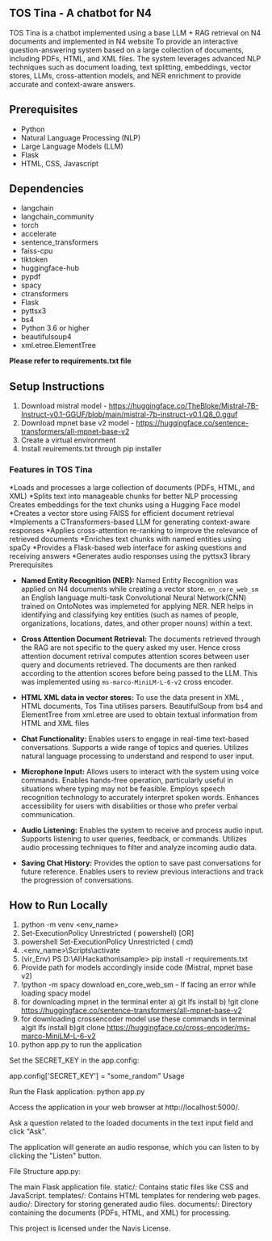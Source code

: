 ## TOS Tina - A chatbot for N4


TOS Tina is a chatbot implemented using a base LLM + RAG retrieval on N4 documents and implemented in N4 website
To provide an interactive question-answering system based on a large collection of documents, including PDFs, HTML, and XML files. The system leverages advanced NLP techniques such as document loading, text splitting, embeddings, vector stores, LLMs, cross-attention models, and NER enrichment to provide accurate and context-aware answers.

## Prerequisites

* Python 
* Natural Language Processing (NLP)
* Large Language Models (LLM) 
* Flask
* HTML, CSS, Javascript

## Dependencies

* langchain
* langchain_community
* torch
* accelerate
* sentence_transformers
* faiss-cpu
* tiktoken
* huggingface-hub
* pypdf
* spacy
* ctransformers
* Flask
* pyttsx3
* bs4
* Python 3.6 or higher
* beautifulsoup4
* xml.etree.ElementTree 
  
**Please refer to requirements.txt file**

## Setup Instructions

1. Download mistral model - https://huggingface.co/TheBloke/Mistral-7B-Instruct-v0.1-GGUF/blob/main/mistral-7b-instruct-v0.1.Q8_0.gguf
2. Download mpnet base v2 model - https://huggingface.co/sentence-transformers/all-mpnet-base-v2
3. Create a virtual environment
4. Install reuirements.txt through pip installer

### Features in TOS Tina

*Loads and processes a large collection of documents (PDFs, HTML, and XML) 
*Splits text into manageable chunks for better NLP processing Creates embeddings for the text chunks using a Hugging Face model
*Creates a vector store using FAISS for efficient document retrieval
*Implements a CTransformers-based LLM for generating context-aware responses 
*Applies cross-attention re-ranking to improve the relevance of retrieved documents 
*Enriches text chunks with named entities using spaCy 
*Provides a Flask-based web interface for asking questions and receiving answers
*Generates audio responses using the pyttsx3 library Prerequisites

* **Named Entity Recognition (NER):**
  Named Entity Recognition was applied on N4 documents while creating a vector store. `en_core_web_sm` an English language multi-task Convolutional Neural Network(CNN) trained on OntoNotes
  was implemeted for applying NER.  NER helps in identifying and classifying key entities (such as names of people, organizations, locations, dates, and other proper nouns) within a text.

* **Cross Attention Document Retrieval:**
  The documents retrieved through the RAG are not specific to the query asked my user. Hence cross attention document retrival computes attention scores between user query and documents retrieved.
  The documents are then ranked according to the attention scores before being passed to the LLM. This was implemented using `ms-marco-MiniLM-L-6-v2` cross encoder.

* **HTML XML data in vector stores:**
   To use the data present in XML , HTML documents, Tos Tina utilises parsers. BeautifulSoup from bs4 and ElementTree from xml.etree are used to obtain textual information from HTML and XML files

* **Chat Functionality:**
	 Enables users to engage in real-time text-based conversations.
	 Supports a wide range of topics and queries.
	 Utilizes natural language processing to understand and respond to user input.
 
* **Microphone Input:**
	 Allows users to interact with the system using voice commands.
	 Enables hands-free operation, particularly useful in situations where typing may not be feasible.
	 Employs speech recognition technology to accurately interpret spoken words.
	 Enhances accessibility for users with disabilities or those who prefer verbal communication.
 
* **Audio Listening:**
  	Enables the system to receive and process audio input.
	  Supports listening to user queries, feedback, or commands.
	  Utilizes audio processing techniques to filter and analyze incoming audio data.

* **Saving Chat History:**
  	Provides the option to save past conversations for future reference.
	  Enables users to review previous interactions and track the progression of conversations.
  
## How to Run Locally

1. python -m venv <env_name>
2. Set-ExecutionPolicy Unrestricted  ( powershell)  [OR]
3. powershell Set-ExecutionPolicy Unrestricted ( cmd)
4. .\<env_name>\Scripts\activate
5. (vir_Env) PS D:\AI\Hackathon\sample> pip install -r requirements.txt
6. Provide path for models accordingly inside code (Mistral, mpnet base v2)
7. !python -m spacy download en_core_web_sm - If facing an error while loading spacy model
8. for downloading mpnet in the terminal enter a) git lfs install b) !git clone https://huggingface.co/sentence-transformers/all-mpnet-base-v2
9. for downloading crossencoder model use these commands in terminal a)git lfs install b)git clone
https://huggingface.co/cross-encoder/ms-marco-MiniLM-L-6-v2
10. python app.py to run the application

Set the SECRET_KEY in the app.config:

app.config['SECRET_KEY'] = "some_random" Usage 

Run the Flask application: python app.py 

Access the application in your web browser at http://localhost:5000/.

Ask a question related to the loaded documents in the text input field and click "Ask".

The application will generate an audio response, which you can listen to by clicking the "Listen" button.

File Structure app.py: 

The main Flask application file.
static/: Contains static files like CSS and JavaScript. 
templates/: Contains HTML templates for rendering web pages.
audio/: Directory for storing generated audio files.
documents/: Directory containing the documents (PDFs, HTML, and XML) for processing.

This project is licensed under the Navis License.




  

